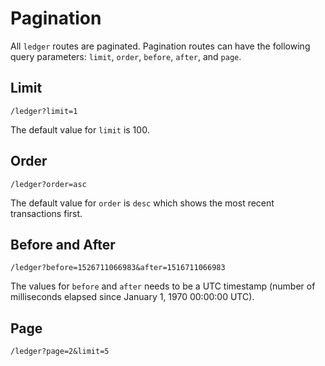 # Pagination

All `ledger` routes are paginated. Pagination routes can have the following query parameters: `limit`, `order`, `before`, `after`, and `page`.

## Limit

```
/ledger?limit=1
```

The default value for `limit` is 100.

## Order

```
/ledger?order=asc
```

The default value for `order` is `desc` which shows the most recent transactions first.

## Before and After

```
/ledger?before=1526711066983&after=1516711066983
```

The values for `before` and `after` needs to be a UTC timestamp (number of milliseconds elapsed since January 1, 1970 00:00:00 UTC).


## Page

```
/ledger?page=2&limit=5
```
